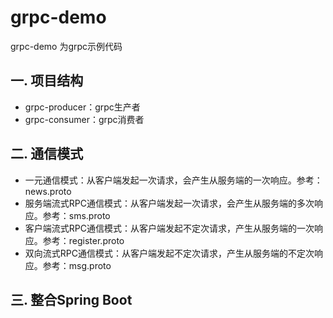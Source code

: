# grpc-demo

grpc-demo 为grpc示例代码

## 一. 项目结构

- grpc-producer：grpc生产者
- grpc-consumer：grpc消费者

## 二. 通信模式

- 一元通信模式：从客户端发起一次请求，会产生从服务端的一次响应。参考：news.proto
- 服务端流式RPC通信模式：从客户端发起一次请求，会产生从服务端的多次响应。参考：sms.proto
- 客户端流式RPC通信模式：从客户端发起不定次请求，产生从服务端的一次响应。参考：register.proto
- 双向流式RPC通信模式：从客户端发起不定次请求，产生从服务端的不定次响应。参考：msg.proto

## 三. 整合Spring Boot

